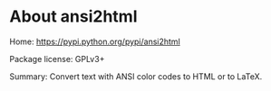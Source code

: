 About ansi2html
===============

Home: https://pypi.python.org/pypi/ansi2html

Package license: GPLv3+

Summary: Convert text with ANSI color codes to HTML or to LaTeX.
